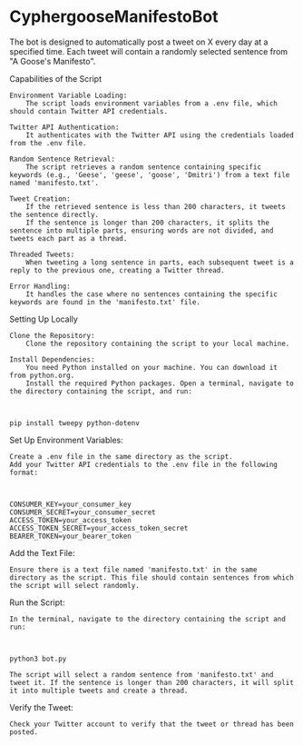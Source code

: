# CyphergooseManifestoBot
The bot is designed to automatically post a tweet on X every day at a specified time. Each tweet will contain a randomly selected sentence from "A Goose's Manifesto".


Capabilities of the Script

    Environment Variable Loading:
        The script loads environment variables from a .env file, which should contain Twitter API credentials.

    Twitter API Authentication:
        It authenticates with the Twitter API using the credentials loaded from the .env file.

    Random Sentence Retrieval:
        The script retrieves a random sentence containing specific keywords (e.g., 'Geese', 'geese', 'goose', 'Dmitri') from a text file named 'manifesto.txt'.

    Tweet Creation:
        If the retrieved sentence is less than 200 characters, it tweets the sentence directly.
        If the sentence is longer than 200 characters, it splits the sentence into multiple parts, ensuring words are not divided, and tweets each part as a thread.

    Threaded Tweets:
        When tweeting a long sentence in parts, each subsequent tweet is a reply to the previous one, creating a Twitter thread.

    Error Handling:
        It handles the case where no sentences containing the specific keywords are found in the 'manifesto.txt' file.

Setting Up Locally

    Clone the Repository:
        Clone the repository containing the script to your local machine.

    Install Dependencies:
        You need Python installed on your machine. You can download it from python.org.
        Install the required Python packages. Open a terminal, navigate to the directory containing the script, and run:

        

    pip install tweepy python-dotenv

Set Up Environment Variables:

    Create a .env file in the same directory as the script.
    Add your Twitter API credentials to the .env file in the following format:

    

    CONSUMER_KEY=your_consumer_key
    CONSUMER_SECRET=your_consumer_secret
    ACCESS_TOKEN=your_access_token
    ACCESS_TOKEN_SECRET=your_access_token_secret
    BEARER_TOKEN=your_bearer_token

Add the Text File:

    Ensure there is a text file named 'manifesto.txt' in the same directory as the script. This file should contain sentences from which the script will select randomly.

Run the Script:

    In the terminal, navigate to the directory containing the script and run:

    

    python3 bot.py

    The script will select a random sentence from 'manifesto.txt' and tweet it. If the sentence is longer than 200 characters, it will split it into multiple tweets and create a thread.

Verify the Tweet:

    Check your Twitter account to verify that the tweet or thread has been posted.

